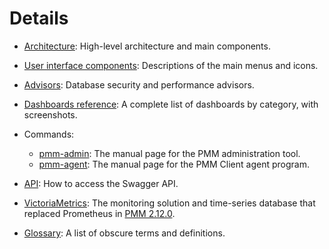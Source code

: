 # Details

- [Architecture](architecture.md): High-level architecture and main components.

- [User interface components](interface.md): Descriptions of the main menus and icons.

- [Advisors](advisors/index.md): Database security and performance advisors.

- [Dashboards reference](dashboards/index.md): A complete list of dashboards by category, with screenshots.

- Commands:
    - [pmm-admin](commands/pmm-admin.md): The manual page for the PMM administration tool.
    - [pmm-agent](commands/pmm-agent.md): The manual page for the PMM Client agent program.

- [API](api.md): How to access the Swagger API.

- [VictoriaMetrics](victoria-metrics.md): The monitoring solution and time-series database that replaced Prometheus in [PMM 2.12.0](../release-notes/2.12.0.md).

- [Glossary](glossary.md): A list of obscure terms and definitions.
